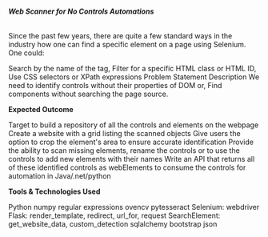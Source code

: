 ###### **Web Scanner for No Controls Automations**

Since the past few years, there are quite a few standard ways in the industry how one can find a specific element on a page using Selenium. One could:

Search by the name of the tag,
Filter for a specific HTML class or HTML ID,
Use CSS selectors or XPath expressions
Problem Statement Description We need to identify controls without their properties of DOM or, Find components without searching the page source.

**Expected Outcome**

Target to build a repository of all the controls and elements on the webpage
Create a website with a grid listing the scanned objects
Give users the option to crop the element's area to ensure accurate identification
Provide the ability to scan missing elements, rename the controls or to use the controls to add new elements with their names
Write an API that returns all of these identified controls as webElements to consume the controls for automation in Java/.net/python

**Tools & Technologies Used**

Python
numpy
regular expressions
ovencv
pytesseract
Selenium: webdriver
Flask: render_template, redirect, url_for, request
SearchElement: get_website_data, custom_detection
sqlalchemy
bootstrap
json